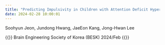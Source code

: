 ```yaml
---
title: "Predicting Impulsivity in Children with Attention Deficit Hyperactivity Disorder using Parallel Independent Component Analysis"
date: 2024-02-28 10:00:01
---
```


Soohyun Jeon, Jundong Hwang, JaeEon Kang, Jong-Hwan Lee

{{<format bright-green>}}
Brain Engineering Society of Korea (BESK) 2024/Feb
{{</format>}}
